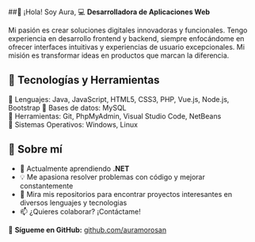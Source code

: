 ##👋 ¡Hola! Soy Aura, 
💻 **Desarrolladora de Aplicaciones Web**

Mi pasión es crear soluciones digitales innovadoras y funcionales. 
Tengo experiencia en desarrollo frontend y backend, siempre enfocándome en ofrecer interfaces intuitivas y experiencias de usuario excepcionales. 
Mi misión es transformar ideas en productos que marcan la diferencia.  

## 🚀 Tecnologías y Herramientas  
🔹 Lenguajes: Java, JavaScript, HTML5, CSS3, PHP, Vue.js, Node.js, Bootstrap
🔹 Bases de datos: MySQL  
🔹 Herramientas: Git, PhpMyAdmin, Visual Studio Code, NetBeans  
🔹 Sistemas Operativos: Windows, Linux  

## 🌱 Sobre mí  
- 📌 Actualmente aprendiendo **.NET**  
- 💡 Me apasiona resolver problemas con código y mejorar constantemente
- 📌 Mira mis repositorios para encontrar proyectos interesantes en diversos lenguajes y tecnologias
- 📫 ¿Quieres colaborar? ¡Contáctame!  

📍 **Sígueme en GitHub:** [github.com/auramorosan](https://github.com/auramorosan)

